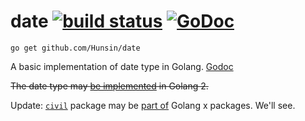 # date [![build status](https://api.travis-ci.org/Hunsin/date.svg?branch=master)](https://travis-ci.org/Hunsin/date) [![GoDoc](https://godoc.org/github.com/Hunsin/date?status.svg)](https://godoc.org/github.com/Hunsin/date)

```
go get github.com/Hunsin/date
```

A basic implementation of date type in Golang. [Godoc](https://godoc.org/github.com/Hunsin/date)

~~The date type may [be implemented](https://github.com/golang/go/issues/21365) in Golang 2.~~

 Update: [`civil`](https://godoc.org/cloud.google.com/go/civil) package may be [part of](https://github.com/golang/go/issues/19700) Golang x packages. We'll see.